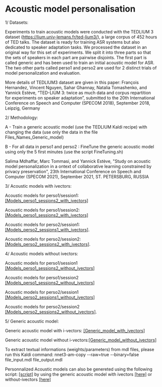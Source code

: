 # Acoustic model personalisation

1/ Datasets: 

Experiments to train acoustic models were conducted with the TEDLIUM 3 dataset (https://lium.univ-lemans.fr/ted-lium3/), a large corpus of 452 hours of TED talks. 
The dataset is ready for training ASR systems but also dedicated to speaker adaptation tasks. We processed the dataset in an original way for this set of experiments. We split it into three parts so that the sets of speakers in each part are pairwise disjoints.
The first part is called generic and has been used to train an initial acoustic model for ASR.
The two other parts called perso1 and perso2 are used for 2 distinct trials of model personalization and evaluation.

More details of TEDLIUM3 dataset are given in this paper:
François Hernandez, Vincent Nguyen, Sahar Ghannay, Natalia Tomashenko, and Yannick Estève, “TED-LIUM 3: twice as much data and corpus repartition for experiments on speaker adaptation”, submitted to the 20th International Conference on Speech and Computer (SPECOM 2018), September 2018, Leipzig, Germany


2/ Methodology:

A - Train a generic acoustic model (use the TEDLIUM Kaldi recipe) with changing the data (use only the data in the file Files_Names_Generic_model)

B - For all data in perso1 and perso2 : FineTune the generic acoustic model using only the 5 first minutes (use the script FineTuning.sh)


Salima Mdhaffar, Marc Tommasi, and Yannick Estève, "Study on acoustic model personalization in a ontext of collaborative learning constrained by privacy preservation", 23th International Conference on Speech and Computer (SPECOM 2021), September 2021, ST. PETERSBURG, RUSSIA

3/ Acoustic models with ivectors:

Acoustic models for perso1/session1: [[Models_perso1_sessions2_with_ivectors]](https://github.com/mdhaffar/Acoustic_model_personalisation/releases/tag/V.0.4.0)

Acoustic models for perso1/session2: [[Models_perso1_sessions2_with_ivectors]](https://github.com/mdhaffar/Acoustic_model_personalisation/releases/tag/V.0.2.0)

Acoustic models for perso2/session1: [[Models_perso2_sessions1_with_ivectors]](https://github.com/mdhaffar/Acoustic_model_personalisation/releases/tag/V0.0.1).

Acoustic models for perso2/session2: [[Models_perso2_sessions2_with_ivectors]](https://github.com/mdhaffar/Acoustic_model_personalisation/releases/tag/V.0.1.0).

4/ Acoustic models without ivectors:

Acoustic models for perso1/session1 [[Models_perso1_sessions2_without_ivectors]](https://github.com/mdhaffar/Acoustic_model_personalisation/releases/tag/V.0.4.0)

Acoustic models for perso1/session2 [[Models_perso1_sessions2_without_ivectors]](https://github.com/mdhaffar/Acoustic_model_personalisation/releases/tag/V.0.2.0)

Acoustic models for perso2/session1 [[Models_perso2_sessions1_without_ivectors]](https://github.com/mdhaffar/Acoustic_model_personalisation/releases/tag/V0.0.1)

Acoustic models for perso2/session2 [[Models_perso2_sessions2_without_ivectors]](https://github.com/mdhaffar/Acoustic_model_personalisation/releases/tag/V.0.7.0).

5/ Generic acoustic model:

Generic acoustic model with i-vectors: [[Generic_model_with_ivectors]](https://github.com/mdhaffar/Acoustic_model_personalisation/releases/tag/V.0.5.0)

Generic acoustic model without i-vectors:[[Generic_model_without_ivectors]](https://github.com/mdhaffar/Acoustic_model_personalisation/releases/tag/V.0.6.0)

To extract textual informations (weights/parameters) from mdl files, please run this Kaldi command: nnet3-am-copy --raw=true --binary=false file_input.mdl file_output.mdl

Personnalized Acoustic models can also be genereted using the following script: [[script]](https://github.com/mdhaffar/Acoustic_model_personalisation/blob/main/FineTuning.sh) by using the generic acoustic model with ivectors [[here]](https://github.com/mdhaffar/Acoustic_model_personalisation/releases/tag/V.0.5.0) or without-ivectors [[here]](https://github.com/mdhaffar/Acoustic_model_personalisation/releases/tag/V.0.6.0)
